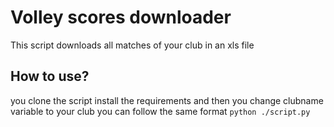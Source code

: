 # Volley scores downloader
This script downloads all matches of your club in an xls file
## How to use?
you clone the script install the requirements and then you change clubname variable to your club you can follow the same format
`python ./script.py`
